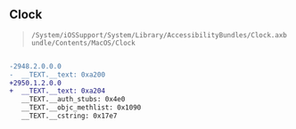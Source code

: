 ## Clock

> `/System/iOSSupport/System/Library/AccessibilityBundles/Clock.axbundle/Contents/MacOS/Clock`

```diff

-2948.2.0.0.0
-  __TEXT.__text: 0xa200
+2950.1.2.0.0
+  __TEXT.__text: 0xa204
   __TEXT.__auth_stubs: 0x4e0
   __TEXT.__objc_methlist: 0x1090
   __TEXT.__cstring: 0x17e7

```

